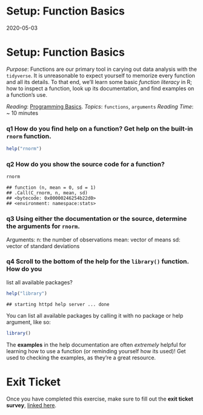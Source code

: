 Setup: Function Basics
================
2020-05-03

# Setup: Function Basics

*Purpose*: Functions are our primary tool in carying out data analysis
with the `tidyverse`. It is unreasonable to expect yourself to memorize
every function and all its details. To that end, we’ll learn some basic
*function literacy* in R; how to inspect a function, look up its
documentation, and find examples on a function’s use.

*Reading*: [Programming
Basics](https://rstudio.cloud/learn/primers/1.2). *Topics*: `functions`,
`arguments` *Reading Time*: ~ 10 minutes

### **q1** How do you find help on a function? Get help on the built-in `rnorm` function.

``` r
help("rnorm")
```

### **q2** How do you show the source code for a function?

``` r
rnorm
```

    ## function (n, mean = 0, sd = 1) 
    ## .Call(C_rnorm, n, mean, sd)
    ## <bytecode: 0x00000246254b22d0>
    ## <environment: namespace:stats>

### **q3** Using either the documentation or the source, determine the arguments for `rnorm`.

Arguments: n: the number of observations mean: vector of means sd:
vector of standard deviations

### **q4** Scroll to the bottom of the help for the `library()` function. How do you

list all available packages?

``` r
help("library")
```

    ## starting httpd help server ... done

You can list all available packages by calling it with no package or
help argument, like so:

``` r
library()
```

The **examples** in the help documentation are often *extremely* helpful
for learning how to use a function (or reminding yourself how its used)!
Get used to checking the examples, as they’re a great resource.

<!-- include-exit-ticket -->

# Exit Ticket

<!-- -------------------------------------------------- -->

Once you have completed this exercise, make sure to fill out the **exit
ticket survey**, [linked
here](https://docs.google.com/forms/d/e/1FAIpQLSeuq2LFIwWcm05e8-JU84A3irdEL7JkXhMq5Xtoalib36LFHw/viewform?usp=pp_url&entry.693978880=e-setup02-functions-assignment.Rmd).
